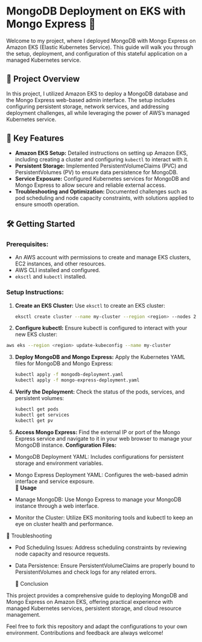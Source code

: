 # MongoDB Deployment on EKS with Mongo Express 🚀

Welcome to my project, where I deployed MongoDB with Mongo Express on Amazon EKS (Elastic Kubernetes Service). This guide will walk you through the setup, deployment, and configuration of this stateful application on a managed Kubernetes service.

## 📂 Project Overview

In this project, I utilized Amazon EKS to deploy a MongoDB database and the Mongo Express web-based admin interface. The setup includes configuring persistent storage, network services, and addressing deployment challenges, all while leveraging the power of AWS’s managed Kubernetes service.

## 🔧 Key Features

- **Amazon EKS Setup:** Detailed instructions on setting up Amazon EKS, including creating a cluster and configuring `kubectl` to interact with it.
- **Persistent Storage:** Implemented PersistentVolumeClaims (PVC) and PersistentVolumes (PV) to ensure data persistence for MongoDB.
- **Service Exposure:** Configured Kubernetes services for MongoDB and Mongo Express to allow secure and reliable external access.
- **Troubleshooting and Optimization:** Documented challenges such as pod scheduling and node capacity constraints, with solutions applied to ensure smooth operation.

## 🛠 Getting Started

### **Prerequisites:**

- An AWS account with permissions to create and manage EKS clusters, EC2 instances, and other resources.
- AWS CLI installed and configured.
- `eksctl` and `kubectl` installed.

### **Setup Instructions:**

1. **Create an EKS Cluster:**
   Use `eksctl` to create an EKS cluster:
   ```bash
   eksctl create cluster --name my-cluster --region <region> --nodes 2
   ```
2. **Configure kubectl:**
Ensure kubectl is configured to interact with your new EKS cluster:  
```bash
aws eks --region <region> update-kubeconfig --name my-cluster
```
3. **Deploy MongoDB and Mongo Express:**
   Apply the Kubernetes YAML files for MongoDB and Mongo Express:
   ```bash
   kubectl apply -f mongodb-deployment.yaml
   kubectl apply -f mongo-express-deployment.yaml
   ```
 4. **Verify the Deployment:**
    Check the status of the pods, services, and persistent volumes:
    ```bash
    kubectl get pods
    kubectl get services
    kubectl get pv
    ```
  5. **Access Mongo Express:**
     Find the external IP or port of the Mongo Express service and navigate to it in your web browser to manage your MongoDB instance.
**Configuration Files:**

- MongoDB Deployment YAML: Includes configurations for persistent storage and environment variables.

- Mongo Express Deployment YAML: Configures the web-based admin interface and service exposure.       
🚀 **Usage**

- Manage MongoDB: Use Mongo Express to manage your MongoDB instance through a web interface.

- Monitor the Cluster: Utilize EKS monitoring tools and kubectl to keep an eye on cluster health and performance.
  
📜 Troubleshooting

- Pod Scheduling Issues: Address scheduling constraints by reviewing node capacity and resource requests.
- Data Persistence: Ensure PersistentVolumeClaims are properly bound to PersistentVolumes and check logs for any related errors.

  🎯 Conclusion

This project provides a comprehensive guide to deploying MongoDB and Mongo Express on Amazon EKS, offering practical experience with managed Kubernetes services, persistent storage, and cloud resource management.

Feel free to fork this repository and adapt the configurations to your own environment. Contributions and feedback are always welcome!
